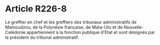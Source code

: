 # Article R226-8

Le greffier en chef et les greffiers des tribunaux administratifs de Mamoudzou, de la Polynésie française, de Mata-Utu et de Nouvelle-Calédonie appartiennent à la fonction publique d'Etat et sont désignés par le président du tribunal administratif.

